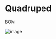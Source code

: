 # Quadruped

BOM

![image](https://user-images.githubusercontent.com/11693540/181498823-63ea06dc-0ec1-4f84-a815-cb07afcf1ba5.png)


